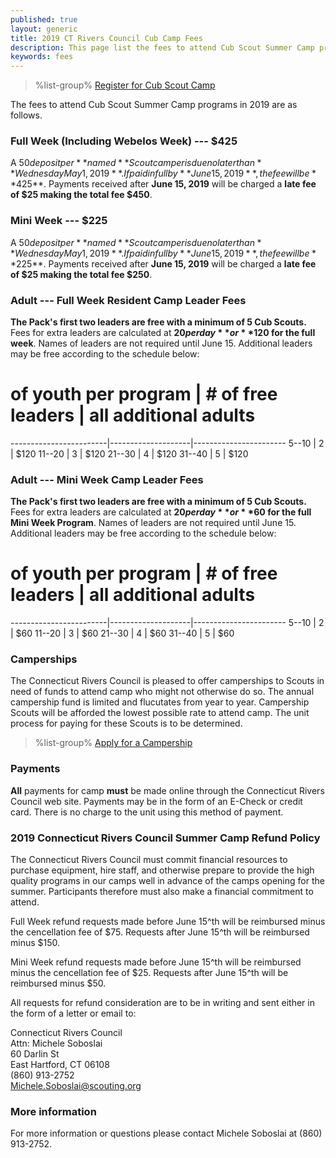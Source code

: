 ```yaml
---
published: true
layout: generic
title: 2019 CT Rivers Council Cub Camp Fees
description: This page list the fees to attend Cub Scout Summer Camp programs in 2019 at Connecticut Rivers Council Scout Camps.
keywords: fees
---
```


> %list-group%
> <a href="{{ site.url }}/cub-scouts/register/" class="list-group-item">Register for Cub Scout Camp</a>

The fees to attend Cub Scout Summer Camp programs in 2019 are as follows.

### Full Week (Including Webelos Week) --- $425

A $50 deposit per **named** Scout camper is due no later than **Wednesday May 1, 2019**. If paid in full by **June 15, 2019**, the fee will be **$425**. Payments received after **June 15, 2019** will be charged a **late fee of $25 making the total fee $450**.

### Mini Week --- $225

A $50 deposit per **named** Scout camper is due no later than **Wednesday May 1, 2019**. If paid in full by **June 15, 2019**, the fee will be **$225**. Payments received after **June 15, 2019** will be charged a **late fee of $25 making the total fee $250**.

### Adult --- Full Week Resident Camp Leader Fees

**The Pack's first two leaders are free with a minimum of 5 Cub Scouts.** Fees for extra leaders are calculated at **$20 per day** or **$120 for the full week**. Names of
leaders are not required until June 15. Additional
leaders may be free according to the schedule below:

 # of youth per program | # of free leaders | all additional adults
------------------------|--------------------|-----------------------
  5--10                 | 2                  | $120
 11--20                 | 3                  | $120
 21--30                 | 4                  | $120
 31--40                 | 5                  | $120

### Adult --- Mini Week Camp Leader Fees

**The Pack's first two leaders are free with a minimum of 5 Cub Scouts.** Fees for extra leaders are calculated at **$20 per day** or **$60 for the full Mini Week Program**. Names of
leaders are not required until June 15. Additional
leaders may be free according to the schedule below:

 # of youth per program | # of free leaders | all additional adults
------------------------|--------------------|-----------------------
  5--10                 | 2                  | $60
 11--20                 | 3                  | $60
 21--30                 | 4                  | $60
 31--40                 | 5                  | $60

### Camperships

The Connecticut Rivers Council is pleased to offer camperships to Scouts in need of funds to attend camp who might not otherwise do so.  The annual campership fund is limited and flucutates from year to year. Campership Scouts will be afforded the lowest possible rate to attend camp. The unit process for paying for these Scouts is to be determined.

> %list-group%
> <a href="{{ site.url }}/boy-scouts/fees/camperships/" class="list-group-item">Apply for a Campership</a>

### Payments

**All** payments for camp **must** be made online
through the Connecticut Rivers Council web site.
Payments may be in the form of an E-Check or credit card. There is no charge to the unit using this method of payment.

### 2019 Connecticut Rivers Council Summer Camp Refund Policy

The Connecticut Rivers Council must commit financial resources to purchase
equipment, hire staff, and otherwise prepare to provide the high quality
programs in our camps well in advance of the camps opening for the summer. Participants therefore
must also make a financial commitment to attend.

Full Week refund requests made before
June 15^th will be reimbursed minus the cencellation fee of $75. Requests after June 15^th
will be reimbursed minus $150.

Mini Week refund requests made before
June 15^th will be reimbursed minus the cencellation fee of $25. Requests after June 15^th
will be reimbursed minus $50.

All requests for refund consideration are to be in writing and sent either in
the form of a letter or email to:

Connecticut Rivers Council<br>
Attn: Michele Soboslai<br>
60 Darlin St<br>
East Hartford, CT 06108<br>
(860) 913-2752<br>
[Michele.Soboslai@scouting.org](Michele.Soboslai@scouting.org)

### More information

For more information or questions please contact Michele Soboslai at (860) 913-2752.
